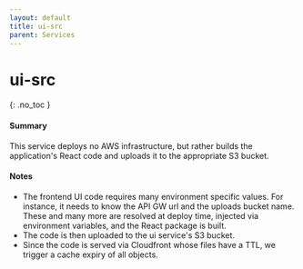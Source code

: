```yaml
---
layout: default
title: ui-src
parent: Services
---
```


# ui-src
{: .no_toc }

#### Summary

This service deploys no AWS infrastructure, but rather builds the application's React code and uploads it to the appropriate S3 bucket.

#### Notes

- The frontend UI code requires many environment specific values.  For instance, it needs to know the API GW url and the uploads bucket name.  These and many more are resolved at deploy time, injected via environment variables, and the React package is built.
- The code is then uploaded to the ui service's S3 bucket.
- Since the code is served via Cloudfront whose files have a TTL, we trigger a cache expiry of all objects.
